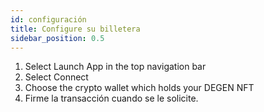 ```yaml
---
id: configuración
title: Configure su billetera
sidebar_position: 0.5
---
```


1. Select Launch App in the top navigation bar
2. Select Connect
3. Choose the crypto wallet which holds your DEGEN NFT
4. Firme la transacción cuando se le solicite.
